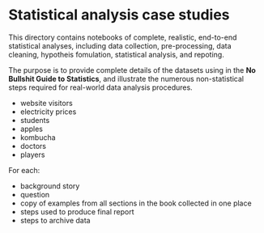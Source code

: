 # Statistical analysis case studies

This directory contains notebooks of complete, realistic, end-to-end statistical analyses,
including data collection, pre-processing, data cleaning, hypotheis fomulation,
statistical analysis, and repoting.

The purpose is to provide complete details of the datasets using in the **No Bullshit Guide to Statistics**,
and illustrate the numerous non-statistical steps required for real-world data analysis procedures.

- website visitors
- electricity prices
- students
- apples
- kombucha
- doctors
- players



For each:
- background story
- question
- copy of examples from all sections in the book collected in one place
- steps used to produce final report
- steps to archive data


